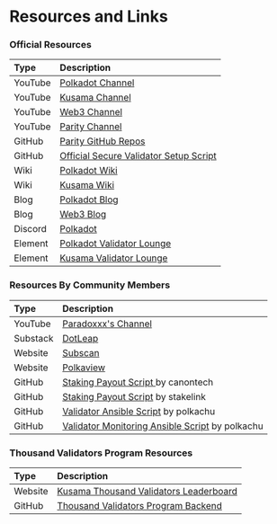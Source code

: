 # Resources and Links

### Official Resources

| Type | Description |
| :--- | :--- |
| YouTube | [Polkadot Channel](%20%20https://www.youtube.com/channel/UCB7PbjuZLEba_znc7mEGNgw) |
| YouTube | [Kusama Channel](https://www.youtube.com/c/kusamanetwork) |
| YouTube | [Web3 Channel](https://www.youtube.com/channel/UClnw_bcNg4CAzF772qEtq4g) |
| YouTube | [Parity Channel](https://www.youtube.com/channel/UCSs5vZi0U7qHLkUjF3QnaWg) |
| GitHub | [Parity GitHub Repos](https://github.com/paritytech) |
| GitHub | [Official Secure Validator Setup Script](https://github.com/w3f/polkadot-validator-setup) |
| Wiki | [Polkadot Wiki](https://wiki.polkadot.network/docs/en/getting-started) |
| Wiki | [Kusama Wiki](https://guide.kusama.network/docs/en/kusama-index) |
| Blog | [Polkadot Blog](https://polkadot.network/blog/) |
| Blog | [Web3 Blog](%20%20https://medium.com/web3foundation) |
| Discord | [Polkadot](%20%20https://discord.gg/wGUDt2p) |
| Element | [Polkadot Validator Lounge](https://app.element.io/#/room/#polkadot-validator-lounge:matrix.org) |
| Element | [Kusama Validator Lounge](https://app.element.io/#/room/#KusamaValidatorLounge:polkadot.builders) |

### Resources By Community Members

| Type | Description |
| :--- | :--- |
| YouTube | [Paradoxxx's Channel](https://www.youtube.com/channel/UCaL8-V37qcHeaVYtlOAdgAA) |
| Substack | [DotLeap](https://newsletter.dotleap.com/) |
| Website | [Subscan](https://www.subscan.io/) |
| Website | [Polkaview](https://polkaview.network/dot/staking) |
| GitHub | [Staking Payout Script ](https://github.com/canontech/staking-payouts)by canontech |
| GitHub | [Staking Payout Script](https://github.com/stakelink/substrate-payctl) by stakelink |
| GitHub | [Validator Ansible Script](https://github.com/polkachu/polkadot-validator) by polkachu |
| GitHub | [Validator Monitoring Ansible Script](https://github.com/polkachu/server-monitoring) by polkachu |

### Thousand Validators Program Resources

| Type | Description |
| :--- | :--- |
| Website | [Kusama Thousand Validators Leaderboard](https://thousand-validators.kusama.network/#/leaderboard) |
| GitHub | [Thousand Validators Program Backend](https://github.com/w3f/1k-validators-be) |


